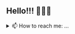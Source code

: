 <div class="readme_profile">
  <h2>Hello!!! 👋👋👋</h2>
<details>
<summary>📫 How to reach me: ...</summary>
  <ul>
    <li>Website: <a href="http://www.joshcodes.dev">
      <img src='./assets/website.svg' width='15px' margin-right='5px' margin-left='5px'> joshcodes.dev</a>
      </li>
    <li>LinkedIn: <a href="https://www.linkedin.com/in/jtobannon/">
      <img src='./assets/linkedin.svg' width='15px' margin-right='5px' margin-left='5px'> jtobannon</a>
    </li>
    <li>Twitter: <a href="https://twitter.com/jtobannon"><img src='./assets/twitter.svg' width='15px' margin-right='5px' margin-left='5px' class="logo">jtobannon</a></li>
  </ul>
<details>
<summary>👇 Pinned Repo Walkthrough 👇</summary>
  <img src ='./assets/pinned.png'>
</div>


<!--
**jobannon/jobannon** is a ✨ _special_ ✨ repository because its `README.md` (this file) appears on your GitHub profile.


| Repository | Purpose | Repository                     | Purpose |
|------------|---------|--------------------------------|---------|
| rosetta-be |         | sweater_weather                |         |
| upvote_api |         | rails_eng                      |         |
| upvote_ui  |         | monster_shop_individual_coupon |         |

Here are some ideas to get you started:

- 🔭 I’m currently working on ...
- 🌱 I’m currently learning ...
- 👯 I’m looking to collaborate on ...
- 🤔 I’m looking for help with ...
- 💬 Ask me about ...
- 📫 How to reach me: ...
-  Pronouns: ...
- ⚡ Fun fact: ...
-->
